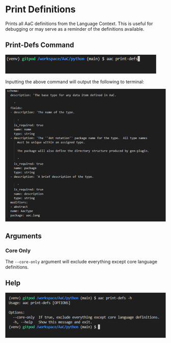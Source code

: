 # Print Definitions

Prints all AaC definitions from the Language Context.  This is useful for debugging or may serve as a reminder of the definitions available.

## Print-Defs Command

![Print Defs Command](../../images/examples/print-defs-input-command.png)

Inputting the above command will output the following to terminal:

![Print Defs Output](../../images/examples/print-defs-output.png)

## Arguments

### Core Only

The `--core-only` argument will exclude everything except core language definitions.

## Help

![Print-Defs Command Help](../../images/examples/print-defs-h.png)
